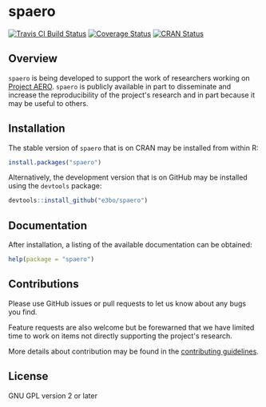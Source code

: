 
# spaero

[![Travis CI Build Status](https://travis-ci.org/e3bo/spaero.svg?branch=master)](https://travis-ci.org/e3bo/spaero)
[![Coverage Status](https://img.shields.io/codecov/c/github/e3bo/spaero/master.svg)](https://codecov.io/github/e3bo/spaero?branch=master)
[![CRAN Status](https://www.r-pkg.org/badges/version/spaero)](https://cran.r-project.org/package=spaero)

## Overview

`spaero` is being developed to support the work of researchers working
on [Project AERO](https://daphnia.ecology.uga.edu/midas/). `spaero` is
publicly available in part to disseminate and increase the
reproducibility of the project's research and in part because it may
be useful to others.

## Installation

The stable version of `spaero` that is on CRAN may be installed from
within R:

```r
install.packages("spaero")
```

Alternatively, the development version that is on GitHub may be
installed using the `devtools` package:

```r
devtools::install_github("e3bo/spaero")
```

## Documentation

After installation, a listing of the available documentation can be obtained:

```r
help(package = "spaero")
```

## Contributions

Please use GitHub issues or pull requests to let us know about any
bugs you find.

Feature requests are also welcome but be forewarned that we have
limited time to work on items not directly supporting the project's
research.

More details about contribution may be found in the
[contributing guidelines](CONTRIBUTING.md).

## License

GNU GPL version 2 or later

